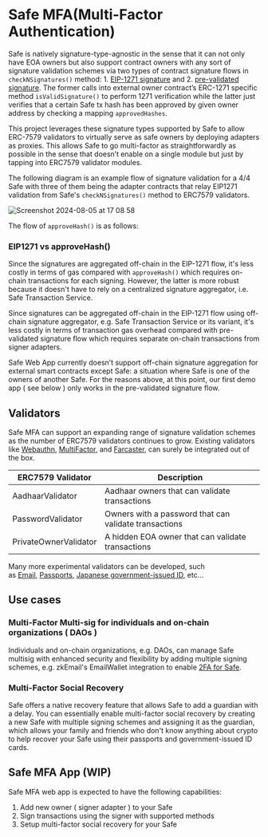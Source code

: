 # Safe MFA(Multi-Factor Authentication)

Safe is natively signature-type-agnostic in the sense that it can not only have EOA owners but also support contract owners with any sort of signature validation schemes via two types of contract signature flows in `checkNSignatures()` method: 1. [EIP-1271 signature](https://docs.safe.global/advanced/smart-account-signatures#contract-signature-eip-1271) and 2. [pre-validated signature](https://docs.safe.global/advanced/smart-account-signatures#pre-validated-signatures). The former calls into external owner contract’s ERC-1271 specific method `isValidSignature()` to perform 1271 verification while the latter just verifies that a certain Safe tx hash has been approved by given owner address by checking a mapping `approvedHashes`.

This project leverages these signature types supported by Safe to allow ERC-7579 validators to virtually serve as safe owners by deploying adapters as proxies. This allows Safe to go multi-factor as straightforwardly as possible in the sense that doesn’t enable on a single module but just by tapping into ERC7579 validator modules.

The following diagram is an example flow of signature validation for a 4/4 Safe with three of them being the adapter contracts that relay EIP1271 validation from Safe's `checkNSignatures()` method to ERC7579 validators.

![Screenshot 2024-08-05 at 17 08 58](https://github.com/user-attachments/assets/ccbf5a20-334e-4f75-8e59-a097f6502149)

The flow of `approveHash()` is as follows:

### EIP1271 vs approveHash()

Since the signatures are aggregated off-chain in the EIP-1271 flow, it's less costly in terms of gas compared with `approveHash()` which requires on-chain transactions for each signing. However, the latter is more robust because it doesn't have to rely on a centralized signature aggregator, i.e. Safe Transaction Service.

Since signatures can be aggregated off-chain in the EIP-1271 flow using off-chain signature aggregator, e.g. Safe Transaction Service or its variant, it's less costly in terms of transaction gas overhead compared with pre-validated signature flow which requires separate on-chain transactions from signer adapters.

Safe Web App currently doesn’t support off-chain signature aggregation for external smart contracts except Safe: a situation where Safe is one of the owners of another Safe. For the reasons above, at this point, our first demo app ( see below ) only works in the pre-validated signature flow.

## Validators

Safe MFA can support an expanding range of signature validation schemes as the number of ERC7579 validators continues to grow. Existing validators like [Webauthn](https://github.com/zerodevapp/kernel-7579-plugins/tree/master/validators/webauthn), [MultiFactor](https://docs.rhinestone.wtf/module-sdk/modules/multi-factor), and [Farcaster](https://github.com/Destiner/module-frame), can surely be integrated out of the box.

| ERC7579 Validator     | Description                                           |
| --------------------- | ----------------------------------------------------- |
| AadhaarValidator      | Aadhaar owners that can validate transactions         |
| PasswordValidator     | Owners with a password that can validate transactions |
| PrivateOwnerValidator | A hidden EOA owner that can validate transactions     |

Many more experimental validators can be developed, such as [Email](https://zkemail.gitbook.io/zk-email), [Passports](https://www.proofofpassport.com/), [Japanese government-issued ID](https://github.com/MynaWallet), etc...

## Use cases

### Multi-Factor Multi-sig for individuals and on-chain organizations ( DAOs )

Individuals and on-chain organizations, e.g. DAOs, can manage Safe multisig with enhanced security and flexibility by adding multiple signing schemes, e.g. zkEmail's EmailWallet integration to enable [2FA for Safe](https://prove.email/blog/2fa).

### Multi-Factor Social Recovery

Safe offers a native recovery feature that allows Safe to add a guardian with a delay. You can essentially enable multi-factor social recovery by creating a new Safe with multiple signing schemes and assigning it as the guardian, which allows your family and friends who don't know anything about crypto to help recover your Safe using their passports and government-issued ID cards.

## Safe MFA App (WIP)

Safe MFA web app is expected to have the following capabilities:

1. Add new owner ( signer adapter ) to your Safe
2. Sign transactions using the signer with supported methods
3. Setup multi-factor social recovery for your Safe
